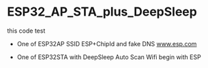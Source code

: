 # ESP32_AP_STA_plus_DeepSleep


this code test

* One of ESP32AP
       SSID ESP+ChipId and fake DNS www.esp.com
       
* One of ESP32STA with DeepSleep
       Auto Scan Wifi begin with ESP

